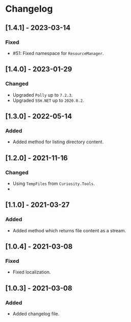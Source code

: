 # Changelog

## [1.4.1] - 2023-03-14

### Fixed

- #51: Fixed namespace for `ResourceManager`.

## [1.4.0] - 2023-01-29

### Changed

- Upgraded `Polly` up to `7.2.3`.
- Upgraded `SSH.NET` up to `2020.0.2`.

## [1.3.0] - 2022-05-14

### Added

- Added method for listing directory content.

## [1.2.0] - 2021-11-16

### Changed

- Using `TempFiles` from `Curiosity.Tools`.
- 
## [1.1.0] - 2021-03-27

### Added

- Added method which returns file content as a stream.

## [1.0.4] - 2021-03-08

### Fixed

- Fixed localization.

## [1.0.3] - 2021-03-08

### Added

- Added changelog file.
